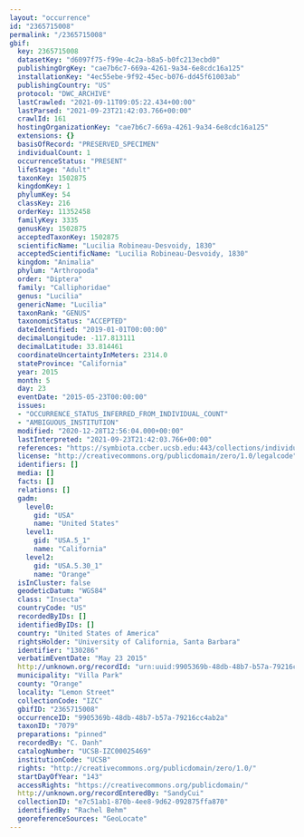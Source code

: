 ```yaml
---
layout: "occurrence"
id: "2365715008"
permalink: "/2365715008"
gbif:
  key: 2365715008
  datasetKey: "d6097f75-f99e-4c2a-b8a5-b0fc213ecbd0"
  publishingOrgKey: "cae7b6c7-669a-4261-9a34-6e8cdc16a125"
  installationKey: "4ec55ebe-9f92-45ec-b076-dd45f61003ab"
  publishingCountry: "US"
  protocol: "DWC_ARCHIVE"
  lastCrawled: "2021-09-11T09:05:22.434+00:00"
  lastParsed: "2021-09-23T21:42:03.766+00:00"
  crawlId: 161
  hostingOrganizationKey: "cae7b6c7-669a-4261-9a34-6e8cdc16a125"
  extensions: {}
  basisOfRecord: "PRESERVED_SPECIMEN"
  individualCount: 1
  occurrenceStatus: "PRESENT"
  lifeStage: "Adult"
  taxonKey: 1502875
  kingdomKey: 1
  phylumKey: 54
  classKey: 216
  orderKey: 11352458
  familyKey: 3335
  genusKey: 1502875
  acceptedTaxonKey: 1502875
  scientificName: "Lucilia Robineau-Desvoidy, 1830"
  acceptedScientificName: "Lucilia Robineau-Desvoidy, 1830"
  kingdom: "Animalia"
  phylum: "Arthropoda"
  order: "Diptera"
  family: "Calliphoridae"
  genus: "Lucilia"
  genericName: "Lucilia"
  taxonRank: "GENUS"
  taxonomicStatus: "ACCEPTED"
  dateIdentified: "2019-01-01T00:00:00"
  decimalLongitude: -117.813111
  decimalLatitude: 33.814461
  coordinateUncertaintyInMeters: 2314.0
  stateProvince: "California"
  year: 2015
  month: 5
  day: 23
  eventDate: "2015-05-23T00:00:00"
  issues:
  - "OCCURRENCE_STATUS_INFERRED_FROM_INDIVIDUAL_COUNT"
  - "AMBIGUOUS_INSTITUTION"
  modified: "2020-12-28T12:56:04.000+00:00"
  lastInterpreted: "2021-09-23T21:42:03.766+00:00"
  references: "https://symbiota.ccber.ucsb.edu:443/collections/individual/index.php?occid=130286"
  license: "http://creativecommons.org/publicdomain/zero/1.0/legalcode"
  identifiers: []
  media: []
  facts: []
  relations: []
  gadm:
    level0:
      gid: "USA"
      name: "United States"
    level1:
      gid: "USA.5_1"
      name: "California"
    level2:
      gid: "USA.5.30_1"
      name: "Orange"
  isInCluster: false
  geodeticDatum: "WGS84"
  class: "Insecta"
  countryCode: "US"
  recordedByIDs: []
  identifiedByIDs: []
  country: "United States of America"
  rightsHolder: "University of California, Santa Barbara"
  identifier: "130286"
  verbatimEventDate: "May 23 2015"
  http://unknown.org/recordId: "urn:uuid:9905369b-48db-48b7-b57a-79216cc4ab2a"
  municipality: "Villa Park"
  county: "Orange"
  locality: "Lemon Street"
  collectionCode: "IZC"
  gbifID: "2365715008"
  occurrenceID: "9905369b-48db-48b7-b57a-79216cc4ab2a"
  taxonID: "7079"
  preparations: "pinned"
  recordedBy: "C. Danh"
  catalogNumber: "UCSB-IZC00025469"
  institutionCode: "UCSB"
  rights: "http://creativecommons.org/publicdomain/zero/1.0/"
  startDayOfYear: "143"
  accessRights: "https://creativecommons.org/publicdomain/"
  http://unknown.org/recordEnteredBy: "SandyCui"
  collectionID: "e7c51ab1-870b-4ee8-9d62-092875ffa870"
  identifiedBy: "Rachel Behm"
  georeferenceSources: "GeoLocate"
---
```

